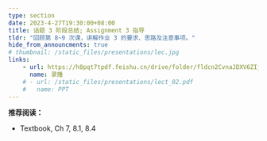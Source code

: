 ```yaml
---
type: section
date: 2023-4-27T19:30:00+08:00
title: 话题 3 阶段总结; Assignment 3 指导
tldr: "回顾第 8~9 次课，讲解作业 3 的要求、思路及注意事项。"
hide_from_announcments: true
# thumbnail: /static_files/presentations/lec.jpg
links:
    - url: https://h8pqt7tpdf.feishu.cn/drive/folder/fldcn2CvnaJDXV6ZIjPGVVSacrd
      name: 录播
    # - url: /static_files/presentations/lect_02.pdf
    #   name: PPT
---
```


**推荐阅读：**

- Textbook, Ch 7, 8.1, 8.4
